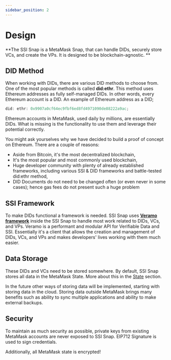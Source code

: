 ```yaml
---
sidebar_position: 2
---
```


# Design

**The SSI Snap is a MetaMask Snap, that can handle DIDs, securely store VCs, and create the VPs. It is designed to be blockchain-agnostic.
**

## DID Method

When working with DIDs, there are various DID methods to choose from. One of the most popular methods is called **did:ethr**. This method uses Ethereum addresses as fully self-managed DIDs. In other words, every Ethereum account is a DID. An example of Ethereum address as a DID;

```js
did: ethr: 0x9907a0cf64ec9fbf6ed8fd4971090de88222a9ac;
```

Ethereum accounts in MetaMask, used daily by millions, are essentially DIDs. What is missing is the functionality to use them and leverage their potential correctly.

You might ask yourselves why we have decided to build a proof of concept on Ethereum. There are a couple of reasons:

- Aside from Bitcoin, it's the most decentralized blockchain,
- It's the most popular and most commonly used blockchain,
- Huge developer community with plenty of already established frameworks, including various SSI & DID frameworks and battle-tested did:ethr method,
- DID Documents do not need to be changed often (or even never in some cases); hence gas fees do not present such a huge problem

## SSI Framework

To make DIDs functional a framework is needed. SSI Snap uses **[Veramo framework](https://veramo.io/)** inside the SSI Snap to handle most work related to DIDs, VCs, and VPs. Veramo is a performant and modular API for Verifiable Data and SSI. Essentially it's a client that allows the creation and management of DIDs, VCs, and VPs and makes developers' lives working with them much easier.

## Data Storage

These DIDs and VCs need to be stored somewhere. By default, SSI Snap stores all data in the MetaMask State. More about this in the [State](/docs/ssi-snap/storage) section.

In the future other ways of storing data will be implemented, starting with storing data in the cloud. Storing data outside MetaMask brings many benefits such as ability to sync multiple applications and ability to make external backups.

## Security

To maintain as much security as possible, private keys from existing MetaMask accounts are never exposed to SSI Snap. EIP712 Signature is used to sign credentials.

Additionally, all MetaMask state is encrypted!
